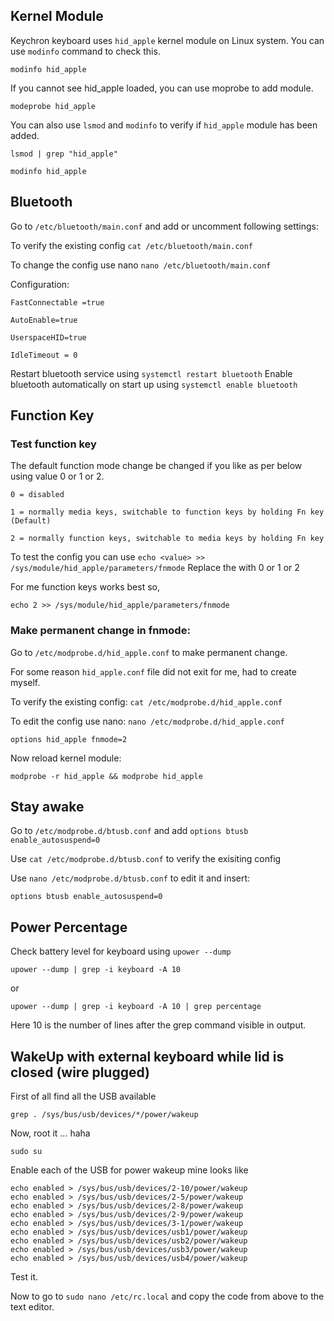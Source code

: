 ## Kernel Module

Keychron keyboard uses `hid_apple` kernel module on Linux system. You can use `modinfo` command to check this.

`modinfo hid_apple`

If you cannot see hid_apple loaded, you can use moprobe to add module.

`modeprobe hid_apple`

You can also use `lsmod` and `modinfo` to verify if `hid_apple` module has been added.

`lsmod | grep "hid_apple"`

`modinfo hid_apple`


## Bluetooth
Go to `/etc/bluetooth/main.conf` and add or uncomment following settings:

To verify the existing config
`cat /etc/bluetooth/main.conf`

To change the config use nano
`nano /etc/bluetooth/main.conf`

Configuration:
```
FastConnectable =true

AutoEnable=true

UserspaceHID=true

IdleTimeout = 0
```

Restart bluetooth service using `systemctl restart bluetooth`
Enable bluetooth automatically on start up using `systemctl enable bluetooth`

## Function Key

### Test function key

The default function mode change be changed if you like as per below using value 0 or 1 or 2.
```
0 = disabled

1 = normally media keys, switchable to function keys by holding Fn key (Default)

2 = normally function keys, switchable to media keys by holding Fn key
```
To test the config you can use  `echo <value> >> /sys/module/hid_apple/parameters/fnmode`
Replace the <value> with 0 or 1 or 2

For me function keys works best so,

```
echo 2 >> /sys/module/hid_apple/parameters/fnmode
```

### Make permanent change in fnmode:

Go to `/etc/modprobe.d/hid_apple.conf` to make permanent change.

For some reason `hid_apple.conf` file did not exit for me, had to create myself.

To verify the existing config:
`cat /etc/modprobe.d/hid_apple.conf`

To edit the config use nano:
`nano /etc/modprobe.d/hid_apple.conf`

`options hid_apple fnmode=2`

Now reload kernel module:

`modprobe -r hid_apple && modprobe hid_apple`

## Stay awake
Go to `/etc/modprobe.d/btusb.conf` and add `options btusb enable_autosuspend=0`

Use `cat /etc/modprobe.d/btusb.conf` to verify the exisiting config

Use `nano /etc/modprobe.d/btusb.conf` to edit it and insert:

`options btusb enable_autosuspend=0`

## Power Percentage

Check battery level for keyboard using `upower --dump`

`upower --dump | grep -i keyboard -A 10`

or 

`upower --dump | grep -i keyboard -A 10 | grep percentage`

Here 10 is the number of lines after the grep command visible in output.


## WakeUp with external keyboard while lid is closed (wire plugged)

First of all find all the USB available

`grep . /sys/bus/usb/devices/*/power/wakeup`

Now, root it ... haha

`sudo su`

Enable each of the USB for power wakeup mine looks like

```
echo enabled > /sys/bus/usb/devices/2-10/power/wakeup
echo enabled > /sys/bus/usb/devices/2-5/power/wakeup
echo enabled > /sys/bus/usb/devices/2-8/power/wakeup
echo enabled > /sys/bus/usb/devices/2-9/power/wakeup
echo enabled > /sys/bus/usb/devices/3-1/power/wakeup
echo enabled > /sys/bus/usb/devices/usb1/power/wakeup
echo enabled > /sys/bus/usb/devices/usb2/power/wakeup
echo enabled > /sys/bus/usb/devices/usb3/power/wakeup
echo enabled > /sys/bus/usb/devices/usb4/power/wakeup
```

Test it.

Now to go to 
`sudo nano /etc/rc.local`
and copy the code from above to the text editor.



